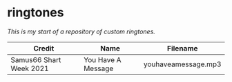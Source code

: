 # ringtones

*This is my start of a repository of custom ringtones.*

Credit|Name|Filename
------|----|--------
Samus66 Shart Week 2021|You Have A Message|youhaveamessage.mp3
